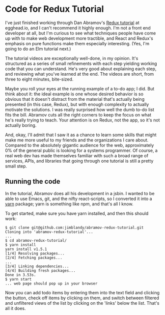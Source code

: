 # Code for Redux Tutorial

I've just finished working through Dan Abramov's [Redux tutorial][tut] at egghead.io,
and I can't recommend it highly enough. I'm not a front end developer at all,
but I'm curious to see what techniques people have come up with to make web
development more tractible, and React and Redux's emphasis on pure functions
make them especially interesting. (Yes, I'm going to do an Elm tutorial next.)

The tutorial videos are exceptionally well-done, in my opinion. It's structured
as a series of small refinements with each step yielding working code that you
can understand. He's very good about explaining each step, and reviewing what
you've learned at the end. The videos are short, from three to eight minutes,
bite-sized.

Maybe you roll your eyes at the running example of a to-do app; I did. But think
about it: the ideal example is one whose desired behavior is so obvious that it
doesn't distract from the material that's actually being presented (in this
case, Redux), but with enough complexity to actually motivate the solutions. I
was really surprised how well the dumb to-do list fits the bill. Abramov cuts
all the right corners to keep the focus on what he's really trying to teach.
Your attention is on Redux, not the app, so it's not actually boring.

And, okay, I'll admit that I saw it as a chance to learn some skills that might
make me more useful to my friends and the organizations I care about. Compared
to the absolutely gigantic audience for the web, approximately 0% of the general
public is looking for a systems programmer. Of course, a real web dev has made
themselves familiar with such a broad range of services, APIs, and libraries
that going through one tutorial is still a pretty small step.

## Running the code

In the tutorial, Abramov does all his development in a jsbin. I wanted to be
able to use Emacs, git, and the nifty react-scripts, so I converted it into a
[yarn] package; yarn is something like npm, and that's all I know.

To get started, make sure you have yarn installed, and then this should work:

    $ git clone git@github.com:jimblandy/abramov-redux-tutorial.git
    Cloning into 'abramov-redux-tutorial'...
    ...
    $ cd abramov-redux-tutorial/
    $ yarn install
    yarn install v1.5.1
    [1/4] Resolving packages...
    [2/4] Fetching packages...
    ...
    [3/4] Linking dependencies...
    [4/4] Building fresh packages...
    Done in 3.53s.
    $ yarn start
    ... web page should pop up in your browser

Now you can add todo items by entering them into the text field and clicking the
button, check off items by clicking on them, and switch between filtered and
unfiltered views of the list by clicking on the 'links' below the list. That's
all it does.

[tut]: https://egghead.io/courses/getting-started-with-redux
[yarn]: https://yarnpkg.com/en/
